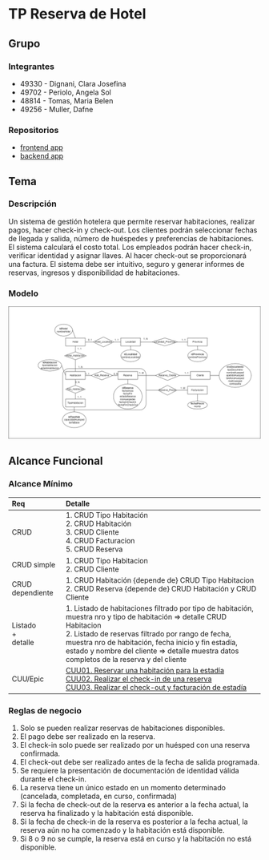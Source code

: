# TP Reserva de Hotel

## Grupo
### Integrantes
* 49330 - Dignani, Clara Josefina
* 49702 - Periolo, Angela Sol
* 48814 - Tomas, Maria Belen
* 49256 - Muller, Dafne

### Repositorios
* [frontend app](http://hyperlinkToGihubOrGitlab)
* [backend app](http://hyperlinkToGihubOrGitlab)


## Tema
### Descripción
Un sistema de gestión hotelera que permite reservar habitaciones, realizar pagos, hacer check-in y check-out. Los clientes podrán seleccionar fechas de llegada y salida, número de huéspedes y preferencias de habitaciones. El sistema calculará el costo total. Los empleados podrán hacer check-in, verificar identidad y asignar llaves. Al hacer check-out  se proporcionará una factura. El sistema debe ser intuitivo, seguro y generar informes de reservas, ingresos y disponibilidad de habitaciones. 


### Modelo
![imagen del modelo](https://github.com/BeluTomas/TPReservadeHotel/blob/d1e36d597dbe0b1f8f28db47a6e80f34ee33488d/ER.drawio.png)

## Alcance Funcional 

### Alcance Mínimo

|Req|Detalle|
|:-|:-|
|CRUD |1. CRUD Tipo Habitación<br>2. CRUD Habitación<br>3. CRUD Cliente<br>4. CRUD Facturacion<br>5. CRUD Reserva|
|CRUD simple|1. CRUD Tipo Habitacion<br> 2. CRUD Cliente|
|CRUD dependiente|1. CRUD Habitación {depende de} CRUD Tipo Habitacion<br>2. CRUD Reserva {depende de} CRUD Habitación y CRUD Cliente|
|Listado<br>+<br>detalle| 1. Listado de habitaciones filtrado por tipo de habitación, muestra nro y tipo de habitación => detalle CRUD Habitacion<br> 2. Listado de reservas filtrado por rango de fecha, muestra nro de habitación, fecha inicio y fin estadía, estado y nombre del cliente => detalle muestra datos completos de la reserva y del cliente|
|CUU/Epic|[CUU01. Reservar una habitación para la estadía](https://github.com/angelaperiolo/CUU01/blob/adffcdb7aade3f0c74fdc58516d306b6d9a3d308/README.md)<br>[CUU02. Realizar el check-in de una reserva](https://github.com/angelaperiolo/CUU02/blob/06bcf107fdb7f5e2fc1e23d1b5ba1373b395ad18/README.md)<br>[CUU03. Realizar el check-out y facturación de estadía](https://github.com/angelaperiolo/CUU03/blob/2e6b3b5206b55a7a11d3509415bb3e044a3de395/README.md)|

### Reglas de negocio
1. Solo se pueden realizar reservas de habitaciones disponibles.
2. El pago debe ser realizado en la reserva. 
3. El check-in solo puede ser realizado por un huésped con una reserva confirmada.
4. El check-out debe ser realizado antes de la fecha de salida programada.
5. Se requiere la presentación de documentación de identidad válida durante el check-in.
6. La reserva tiene un único estado en un momento determinado (cancelada, completada, en curso, confirmada)
7. Si la fecha de check-out de la reserva es anterior a la fecha actual, la reserva ha finalizado y la habitación está disponible.
8. Si la fecha de check-in de la reserva es posterior a la fecha actual, la reserva aún no ha comenzado y la habitación está disponible.
9. Si 8 o 9 no se cumple, la reserva está en curso y la habitación no está disponible.
